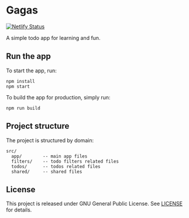 # Gagas

[![Netlify Status](https://api.netlify.com/api/v1/badges/0f57eecd-fcfd-44bb-9a24-1c07c60bff95/deploy-status)](https://app.netlify.com/sites/gagas/deploys)

A simple todo app for learning and fun.

## Run the app

To start the app, run:

```
npm install
npm start
```

To build the app for production, simply run:

```
npm run build
```

## Project structure

The project is structured by domain:

```
src/
  app/        -- main app files
  filters/    -- todo filters related files
  todos/      -- todos related files
  shared/     -- shared files
```

## License

This project is released under GNU General Public License.
See [LICENSE](LICENSE) for details.
